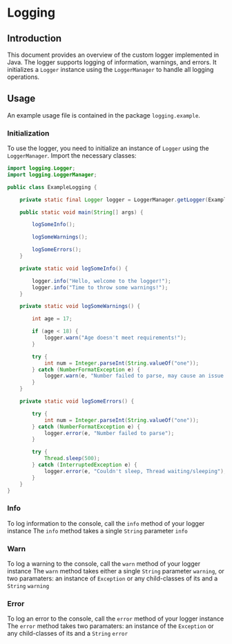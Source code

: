 # Logging

## Introduction

This document provides an overview of the custom logger implemented in Java. The logger supports logging of information, warnings, and errors. It initializes a `Logger` instance using the `LoggerManager` to handle all logging operations.

## Usage

An example usage file is contained in the package `logging.example`.

### Initialization

To use the logger, you need to initialize an instance of `Logger` using the `LoggerManager`. Import the necessary classes:

```java
import logging.Logger;
import logging.LoggerManager;

public class ExampleLogging {

    private static final Logger logger = LoggerManager.getLogger(ExampleLogging.class.getName());

    public static void main(String[] args) {

        logSomeInfo();

        logSomeWarnings();

        logSomeErrors();
    }

    private static void logSomeInfo() {

        logger.info("Hello, welcome to the logger!");
        logger.info("Time to throw some warnings!");
    }

    private static void logSomeWarnings() {

        int age = 17;

        if (age < 18) {
            logger.warn("Age doesn't meet requirements!");
        }

        try {
            int num = Integer.parseInt(String.valueOf("one"));
        } catch (NumberFormatException e) {
            logger.warn(e, "Number failed to parse, may cause an issue later");
        }
    }

    private static void logSomeErrors() {

        try {
            int num = Integer.parseInt(String.valueOf("one"));
        } catch (NumberFormatException e) {
            logger.error(e, "Number failed to parse");
        }

        try {
            Thread.sleep(500);
        } catch (InterruptedException e) {
            logger.error(e, "Couldn't sleep, Thread waiting/sleeping");
        }
    }
}
```

### Info
To log information to the console, call the `info` method of your logger instance
The `info` method takes a single `String` parameter `info`


### Warn
To log a warning to the console, call the `warn` method of your logger instance
The `warn` method takes either a single `String` parameter `warning`, or two paramaters: an instance of `Exception` or any child-classes of its and a `String` `warning`

### Error
To log an error to the console, call the `error` method of your logger instance
The `error` method takes two paramaters: an instance of the `Exception` or any child-classes of its and a `String` `error`
